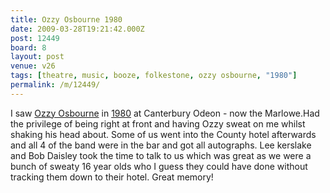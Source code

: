 ```yaml
---
title: Ozzy Osbourne 1980
date: 2009-03-28T19:21:42.000Z
post: 12449
board: 8
layout: post
venue: v26
tags: [theatre, music, booze, folkestone, ozzy osbourne, "1980"]
permalink: /m/12449/
---
```

I saw <a href="/wiki/ozzy+osbourne">Ozzy Osbourne</a> in <a href="/wiki/1980">1980</a> at Canterbury Odeon - now the Marlowe.Had the privilege of being right at front and having Ozzy sweat on me whilst shaking his head about. Some of us went into the County hotel afterwards and all 4 of the band were in the bar and got all autographs. Lee kerslake and Bob Daisley took the time to talk to us which was great as we were a bunch of sweaty 16 year olds who I guess they could have done without tracking them down to their hotel. Great memory!
